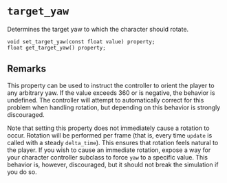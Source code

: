 # `target_yaw`

Determines the target yaw to which the character should rotate.

```nvgt
void set_target_yaw(const float value) property;
float get_target_yaw() property;
```

## Remarks

This property can be used to instruct the controller to orient the player to any arbitrary yaw. If the value exceeds 360 or is negative, the behavior is undefined. The controller will attempt to automatically correct for this problem when handling rotation, but depending on this behavior is strongly discouraged.

Note that setting this property does not immediately cause a rotation to occur. Rotation will be performed per frame (that is, every time `update` is called with a steady `delta_time`). This ensures that rotation feels natural to the player. If you wish to cause an immediate rotation, expose a way for your character controller subclass to force `yaw` to a specific value. This behavior is, however, discouraged, but it should not break the simulation if you do so.